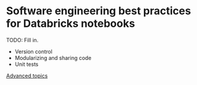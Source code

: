 # Software engineering best practices for Databricks notebooks

TODO: Fill in.

* Version control
* Modularizing and sharing code
* Unit tests

[Advanced topics](https://github.com/databricks/notebook-best-practices/tree/advanced)
